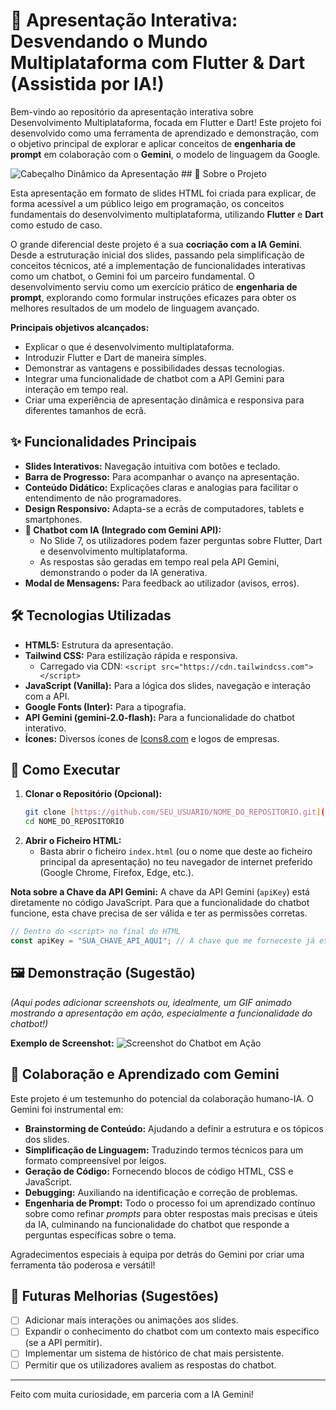 # 🚀 Apresentação Interativa: Desvendando o Mundo Multiplataforma com Flutter & Dart (Assistida por IA!)

Bem-vindo ao repositório da apresentação interativa sobre Desenvolvimento Multiplataforma, focada em Flutter e Dart! Este projeto foi desenvolvido como uma ferramenta de aprendizado e demonstração, com o objetivo principal de explorar e aplicar conceitos de **engenharia de prompt** em colaboração com o **Gemini**, o modelo de linguagem da Google.

![Cabeçalho Dinâmico da Apresentação](https://img.icons8.com/fluency/128/source-code.png) ## 🎯 Sobre o Projeto

Esta apresentação em formato de slides HTML foi criada para explicar, de forma acessível a um público leigo em programação, os conceitos fundamentais do desenvolvimento multiplataforma, utilizando **Flutter** e **Dart** como estudo de caso.

O grande diferencial deste projeto é a sua **cocriação com a IA Gemini**. Desde a estruturação inicial dos slides, passando pela simplificação de conceitos técnicos, até a implementação de funcionalidades interativas como um chatbot, o Gemini foi um parceiro fundamental. O desenvolvimento serviu como um exercício prático de **engenharia de prompt**, explorando como formular instruções eficazes para obter os melhores resultados de um modelo de linguagem avançado.

**Principais objetivos alcançados:**
* Explicar o que é desenvolvimento multiplataforma.
* Introduzir Flutter e Dart de maneira simples.
* Demonstrar as vantagens e possibilidades dessas tecnologias.
* Integrar uma funcionalidade de chatbot com a API Gemini para interação em tempo real.
* Criar uma experiência de apresentação dinâmica e responsiva para diferentes tamanhos de ecrã.

## ✨ Funcionalidades Principais

* **Slides Interativos:** Navegação intuitiva com botões e teclado.
* **Barra de Progresso:** Para acompanhar o avanço na apresentação.
* **Conteúdo Didático:** Explicações claras e analogias para facilitar o entendimento de não programadores.
* **Design Responsivo:** Adapta-se a ecrãs de computadores, tablets e smartphones.
* **🤖 Chatbot com IA (Integrado com Gemini API):**
    * No Slide 7, os utilizadores podem fazer perguntas sobre Flutter, Dart e desenvolvimento multiplataforma.
    * As respostas são geradas em tempo real pela API Gemini, demonstrando o poder da IA generativa.
* **Modal de Mensagens:** Para feedback ao utilizador (avisos, erros).

## 🛠️ Tecnologias Utilizadas

* **HTML5:** Estrutura da apresentação.
* **Tailwind CSS:** Para estilização rápida e responsiva.
    * Carregado via CDN: `<script src="https://cdn.tailwindcss.com"></script>`
* **JavaScript (Vanilla):** Para a lógica dos slides, navegação e interação com a API.
* **Google Fonts (Inter):** Para a tipografia.
* **API Gemini (gemini-2.0-flash):** Para a funcionalidade do chatbot interativo.
* **Ícones:** Diversos ícones de [Icons8.com](https://icons8.com) e logos de empresas.

## 🚀 Como Executar

1.  **Clonar o Repositório (Opcional):**
    ```bash
    git clone [https://github.com/SEU_USUARIO/NOME_DO_REPOSITORIO.git](https://github.com/SEU_USUARIO/NOME_DO_REPOSITORIO.git)
    cd NOME_DO_REPOSITORIO
    ```
2.  **Abrir o Ficheiro HTML:**
    * Basta abrir o ficheiro `index.html` (ou o nome que deste ao ficheiro principal da apresentação) no teu navegador de internet preferido (Google Chrome, Firefox, Edge, etc.).

**Nota sobre a Chave da API Gemini:**
A chave da API Gemini (`apiKey`) está diretamente no código JavaScript. Para que a funcionalidade do chatbot funcione, esta chave precisa de ser válida e ter as permissões corretas.

```javascript
// Dentro do <script> no final do HTML
const apiKey = "SUA_CHAVE_API_AQUI"; // A chave que me forneceste já está no código do artefato
```

## 🖼️ Demonstração (Sugestão)

*(Aqui podes adicionar screenshots ou, idealmente, um GIF animado mostrando a apresentação em ação, especialmente a funcionalidade do chatbot!)*

**Exemplo de Screenshot:**
![Screenshot do Chatbot em Ação](https://placehold.co/600x400/E0E7FF/4F46E5?text=Chatbot+Respondendo)

## 🤝 Colaboração e Aprendizado com Gemini

Este projeto é um testemunho do potencial da colaboração humano-IA. O Gemini foi instrumental em:

* **Brainstorming de Conteúdo:** Ajudando a definir a estrutura e os tópicos dos slides.
* **Simplificação de Linguagem:** Traduzindo termos técnicos para um formato compreensível por leigos.
* **Geração de Código:** Fornecendo blocos de código HTML, CSS e JavaScript.
* **Debugging:** Auxiliando na identificação e correção de problemas.
* **Engenharia de Prompt:** Todo o processo foi um aprendizado contínuo sobre como refinar *prompts* para obter respostas mais precisas e úteis da IA, culminando na funcionalidade do chatbot que responde a perguntas específicas sobre o tema.

Agradecimentos especiais à equipa por detrás do Gemini por criar uma ferramenta tão poderosa e versátil!

## 🔮 Futuras Melhorias (Sugestões)

* [ ] Adicionar mais interações ou animações aos slides.
* [ ] Expandir o conhecimento do chatbot com um contexto mais específico (se a API permitir).
* [ ] Implementar um sistema de histórico de chat mais persistente.
* [ ] Permitir que os utilizadores avaliem as respostas do chatbot.

---

Feito com muita curiosidade, em parceria com a IA Gemini!
